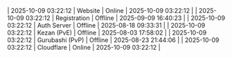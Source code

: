 | 2025-10-09 03:22:12 | Website | Online | 2025-10-09 03:22:12 |
| 2025-10-09 03:22:12 | Registration | Offline | 2025-09-09 16:40:23 |
| 2025-10-09 03:22:12 | Auth Server | Offline | 2025-08-18 09:33:31 |
| 2025-10-09 03:22:12 | Kezan (PvE) | Offline | 2025-08-03 17:58:02 |
| 2025-10-09 03:22:12 | Gurubashi (PvP) | Offline | 2025-08-23 21:44:06 |
| 2025-10-09 03:22:12 | Cloudflare | Online | 2025-10-09 03:22:12 |

